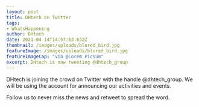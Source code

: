 ```yaml
---
layout: post
title: DHtech on Twitter
tags:
- WhatsHappening
author: DHtech
date: 2021-04-14T14:57:53.632Z
thumbnail: /images/uploads/blured_bird.jpg
featureImage: /images/uploads/blured_bird.jpg
featureImageCap: "via @Lorem Picsum"
excerpt: DHtech is now tweeting @dhtech_group
---
```

DHtech is joining the crowd on Twitter with the handle @dhtech_group. We will be using the account for announcing our activities and events. 

Follow us to never miss the news and retweet to spread the word.
